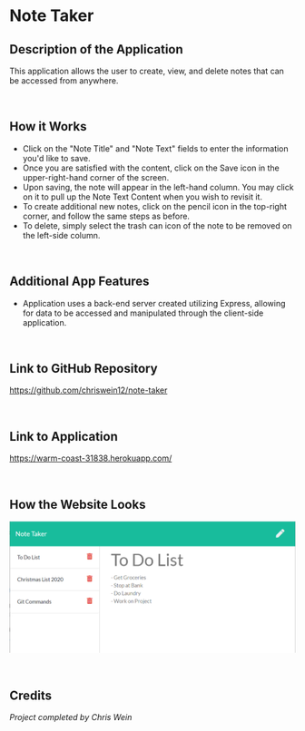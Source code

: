 # Note Taker

## Description of the Application
This application allows the user to create, view, and delete notes that can be accessed from anywhere.

<br/>

## How it Works
- Click on the "Note Title" and "Note Text" fields to enter the information you'd like to save.
- Once you are satisfied with the content, click on the Save icon in the upper-right-hand corner of the screen.
- Upon saving, the note will appear in the left-hand column. You may click on it to pull up the Note Text Content when you wish to revisit it.
- To create additional new notes, click on the pencil icon in the top-right corner, and follow the same steps as before.
- To delete, simply select the trash can icon of the note to be removed on the left-side column.

<br/>

## Additional App Features
* Application uses a back-end server created utilizing Express, allowing for data to be accessed and manipulated through the client-side application.
  
<br/>

## Link to GitHub Repository
https://github.com/chriswein12/note-taker

<br/>

## Link to Application
https://warm-coast-31838.herokuapp.com/

<br/>

## How the Website Looks
![image of the website](./assets/note-taker.png)

<br/>

## Credits

*Project completed by Chris Wein*